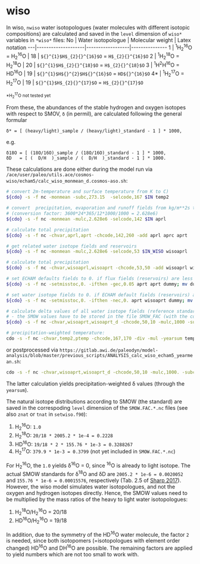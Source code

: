 # wiso

In wiso, `nwiso` water isotopologues (water molecules with different isotopic compositions) are calculated and saved in the `level` dimension of `wiso*` variables in `*wiso*` files:
No | Water isotopologue | Molecular weight | Latex notation
---|--------------------|------------------|---------------
1 | <sup>1</sup>H<sub>2</sub><sup>16</sup>O = H<sub>2</sub><sup>16</sup>O | 18 | `${}^{1}$H$_{2}{}^{16}$O` = `H$_{2}{}^{16}$O`
2 | <sup>1</sup>H<sub>2</sub><sup>18</sup>O = H<sub>2</sub><sup>18</sup>O | 20 | `${}^{1}$H$_{2}{}^{18}$O` = `H$_{2}{}^{18}$O`
3 | <sup>1</sup>H<sup>2</sup>H<sup>16</sup>O = HD<sup>16</sup>O | 19 | `${}^{1}$H${}^{2}$H${}^{16}$O` = `HD${}^{16}$O`
4\* | <sup>1</sup>H<sub>2</sub><sup>17</sup>O = H<sub>2</sub><sup>17</sup>O | 19 | `${}^{1}$H$_{2}{}^{17}$O` = `H$_{2}{}^{17}$O`

<sup>\*H<sub>2</sub><sup>17</sup>O not tested yet</sup>

From these, the abundances of the stable hydrogen and oxygen isotopes with respect to SMOV, `δ` (in permil), are calculated following the general formular
```
δ* = [ (heavy/light)_sample / (heavy/light)_standard - 1 ] * 1000,
```
e.g.
```
δ18O = [ (18O/16O)_sample / (18O/16O)_standard - 1 ] * 1000,
δD   = [ (  D/H  )_sample / (  D/H  )_standard - 1 ] * 1000.
```

These calculations are done either during the model run via `/ace/user/paleo/utils.ace/cosmos-wiso/echam5/calc_wiso_monmean_d.cosmos-aso.sh`:
```bash
# convert 2m-temperature and surface temperature from K to C)
${cdo} -s -f nc -monmean -subc,273.15  -selcode,167 $IN temp2

# convert  precipitation, evaporation and runoff fields from kg/m**2s to mm/month
# (conversion factor: 3600*24*365/12*1000/1000 = 2.628e6)
${cdo} -s -f nc -monmean -mulc,2.628e6 -selcode,142 $IN aprl

# calculate total precipitation
${cdo} -s -f nc -chvar,aprl,aprt -chcode,142,260 -add aprl aprc aprt

# get related water isotope fields and reservoirs
${cdo} -s -f nc -monmean -mulc,2.628e6 -selcode,53 $IN_WISO wisoaprl

# calculate total precipitation
${cdo} -s -f nc -chvar,wisoaprl,wisoaprt -chcode,53,50 -add wisoaprl wisoaprc wisoaprt

# set ECHAM defaults fields to 0. if flux fields (reservoirs) are less than 0.05 mm/month (0.05 mm)
${cdo} -s -f nc -setmisstoc,0. -ifthen -gec,0.05 aprt aprt dummy; mv dummy aprt

# set water isotope fields to 0. if ECHAM default fields (reservoirs) are zero
${cdo} -s -f nc -setmisstoc,0. -ifthen -nec,0. aprt wisoaprt dummy; mv dummy wisoaprt

# calculate delta values of all water isotope fields (reference standard: SMOW) 
# - the SMOW values have to be stored in the file SMOW_FAC (with the correct grid size & order of isotope values!)
${cdo} -s -f nc -chvar,wisoaprt,wisoaprt_d -chcode,50,10 -mulc,1000 -subc,1. -div -div wisoaprt aprt ${SMOW_FAC} wisoaprt_d

# precipitation-weighted temperature:
cdo -s -f nc -chvar,temp2,ptemp -chcode,167,170 -div -mul -yearsum temp2 -yearsum aprt -yearsum aprt ptemp.yearmean
```
or postprocessed via `https://gitlab.awi.de/paleodyn/model-analysis/blob/master/previous_scripts/ANALYSIS_calc_wiso_echam5_yearmean.sh`:
```bash
cdo -s -f nc -chvar,wisoaprt,wisoaprt_d -chcode,50,10 -mulc,1000. -subc,1. -div -div yearsum wisoaprt -yearsum aprt $SMOW_FAC_file wisoaprt_d.yearmean
```
The latter calculation yields precipitation-weighted δ values (through the `yearsum`).

The natural isotope distributions according to SMOW (the standard) are saved in the correspoding `level` dimension of the `SMOW.FAC.*.nc` files (see also `znat` or `tnat` in `setwiso.f90`):
1. H<sub>2</sub><sup>16</sup>O: `1.0`
2. H<sub>2</sub><sup>18</sup>O: `20/18 * 2005.2 * 1e-4 = 0.2228`
3. HD<sup>16</sup>O: `19/18 * 2 * 155.76 * 1e-3 = 0.3288267`
4. H<sub>2</sub><sup>17</sup>O: `379.9 * 1e-3 = 0.3799` (not yet included in `SMOW.FAC.*.nc`)

For H<sub>2</sub><sup>16</sup>O, the `1.0` yields δ<sup>16</sup>O = 0, since <sup>16</sup>O is already to light isotope. The actual SMOW standards for δ<sup>18</sup>O and δD are `2005.2 * 1e-6 = 0.0020052` and `155.76 * 1e-6 = 0.00015576`, respectively (Tab. 2.5 of [Sharp 2017](https://digitalrepository.unm.edu/unm_oer/1/)). However, the wiso model simulates water isotopologues, and not the oxygen and hydrogen isotopes directly. Hence, the SMOW values need to be multiplied by the mass ratios of the heavy to light water isotopologues:
1. H<sub>2</sub><sup>18</sup>O/H<sub>2</sub><sup>16</sup>O = 20/18
2. HD<sup>16</sup>O/H<sub>2</sub><sup>16</sup>O = 19/18

In addition, due to the symmetry of the HD<sup>16</sup>O water molecule, the factor `2` is needed, since both isotopomers (=isotopologues with element order changed) HD<sup>16</sup>O and DH<sup>16</sup>O are possible. The remaining factors are applied to yield numbers which are not too small to work with.

